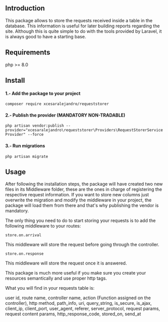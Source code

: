 ## Introduction

This package allows to store the requests received inside a table in the database. This information is useful for later building reports regarding the site. Although this is quite simple to do with the tools provided by Laravel, it is always good to have a starting base.

## Requirements

php >= 8.0

## Install

#### 1.- Add the package to your project

`composer require xcesaralejandro/requeststorer`

#### 2.- Publish the provider (MANDATORY NON-TRADABLE)

`php artisan vendor:publish --provider="xcesaralejandro\requeststorer\Providers\RequestStorerServiceProvider" --force`

#### 3.- Run migrations

`php artisan migrate`

## Usage
After following the installation steps, the package will have created two new files in its Middleware folder, these are the ones in charge of registering the respective request information.
If you want to store new columns just overwrite the migration and modify the middleware in your project, the package will load them from there and that's why publishing the vendor is mandatory.


The only thing you need to do to start storing your requests is to add the following middleware to your routes:

````store.on.arrival````

This middleware will store the request before going through the controller.


````store.on.response````

This middleware will store the request once it is answered.


This package is much more useful if you make sure you create your resources semantically and use proper http tags.

What you will find in your requests table is:

user id, route name, controller name, action (Function assigned on the controller), http method, path_info, uri, query_string,
is_secure, is_ajax, client_ip, client_port, user_agent, referer, server_protocol, request params, request content params, 
http_response_code, stored_on, send_at




